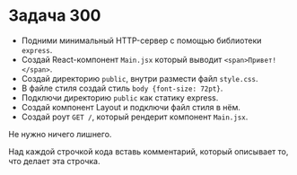 # Задача 300

* Подними минимальный HTTP-сервер с помощью библиотеки `express`.
* Создай React-компонент `Main.jsx` который выводит `<span>Привет!</span>`.
* Создай директорию `public`, внутри размести файл `style.css`.
* В файле стиля создай стиль `body {font-size: 72pt}`.
* Подключи директорию `public` как статику express.
* Создай компонент Layout и подключи файл стиля в нём.
* Создай роут `GET /`, который рендерит компонент `Main.jsx`.

Не нужно ничего лишнего.

Над каждой строчкой кода вставь комментарий, который описывает то, что делает эта строчка.
